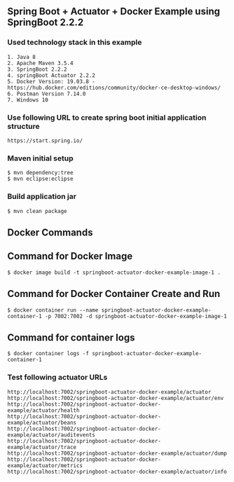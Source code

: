 
## Spring Boot + Actuator + Docker Example using  SpringBoot 2.2.2


### Used technology stack in this example
	
	1. Java 8
	2. Apache Maven 3.5.4
	3. SpringBoot 2.2.2
	4. springBoot Actuator 2.2.2
	5. Docker Version: 19.03.8 - https://hub.docker.com/editions/community/docker-ce-desktop-windows/
	6. Postman Version 7.14.0
	7. Windows 10


### Use following URL to create spring boot initial application structure

	https://start.spring.io/


### Maven initial setup

	$ mvn dependency:tree
	$ mvn eclipse:eclipse


### Build application jar

	$ mvn clean package


## Docker Commands

## Command for Docker Image

	$ docker image build -t springboot-actuator-docker-example-image-1 .

## Command for Docker Container Create and Run

	$ docker container run --name springboot-actuator-docker-example-container-1 -p 7002:7002 -d springboot-actuator-docker-example-image-1

## Command for container logs

	$ docker container logs -f springboot-actuator-docker-example-container-1


### Test following actuator URLs

	http://localhost:7002/springboot-actuator-docker-example/actuator
	http://localhost:7002/springboot-actuator-docker-example/actuator/env
	http://localhost:7002/springboot-actuator-docker-example/actuator/health
	http://localhost:7002/springboot-actuator-docker-example/actuator/beans
	http://localhost:7002/springboot-actuator-docker-example/actuator/auditevents
	http://localhost:7002/springboot-actuator-docker-example/actuator/trace
	http://localhost:7002/springboot-actuator-docker-example/actuator/dump
	http://localhost:7002/springboot-actuator-docker-example/actuator/metrics
	http://localhost:7002/springboot-actuator-docker-example/actuator/info	
	